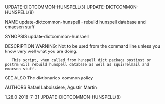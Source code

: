 UPDATE-DICTCOMMON-HUNSPELL(8)                                                                                                                               UPDATE-DICTCOMMON-HUNSPELL(8)

NAME
       update-dictcommon-hunspell - rebuild hunspell database and emacsen stuff

SYNOPSIS
        update-dictcommon-hunspell

DESCRIPTION
       WARNING: Not to be used from the command line unless you know very well what you are doing.

       This script, when called from hunspell dict package postinst or postrm will rebuild hunspell database as well as squirrelmail and emacsen stuff.

SEE ALSO
       The dictionaries-common policy

AUTHORS
       Rafael Laboissiere, Agustin Martin

1.28.0                                                                                  2018-7-31                                                           UPDATE-DICTCOMMON-HUNSPELL(8)
